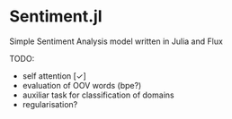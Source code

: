 # Sentiment.jl
Simple Sentiment Analysis model written in Julia and Flux

TODO:
  - self attention [✓]
  - evaluation of OOV words (bpe?)
  - auxiliar task for classification of domains
  - regularisation?
